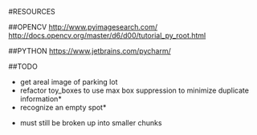#RESOURCES

##OPENCV
http://www.pyimagesearch.com/
http://docs.opencv.org/master/d6/d00/tutorial_py_root.html

##PYTHON
https://www.jetbrains.com/pycharm/


##TODO
- get areal image of parking lot
- refactor toy_boxes to use max box suppression to minimize duplicate information*
- recognize an empty spot*

* must still be broken up into smaller chunks
